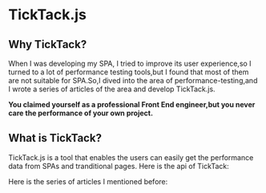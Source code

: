 # TickTack.js
## Why TickTack?
When I was developing my SPA, I tried to improve its user experience,so I turned to a lot of performance testing tools,but I found that most of them are not suitable for SPA.So,I dived into the area of performance-testing,and I wrote a series of articles of the area and develop TickTack.js.

**You claimed yourself as a professional Front End engineer,but you never care the performance of your own project.**


## What is TickTack?
TickTack.js is a tool that enables the users can easily get the performance data from SPAs and tranditional pages.
Here is the api of TickTack:


Here is the series of articles I mentioned before:



